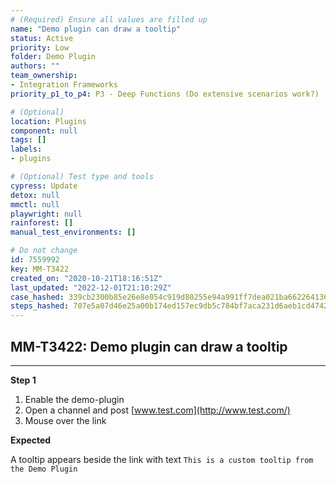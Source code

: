 ```yaml
---
# (Required) Ensure all values are filled up
name: "Demo plugin can draw a tooltip"
status: Active
priority: Low
folder: Demo Plugin
authors: ""
team_ownership: 
- Integration Frameworks
priority_p1_to_p4: P3 - Deep Functions (Do extensive scenarios work?)

# (Optional)
location: Plugins
component: null
tags: []
labels: 
- plugins

# (Optional) Test type and tools
cypress: Update
detox: null
mmctl: null
playwright: null
rainforest: []
manual_test_environments: []

# Do not change
id: 7559992
key: MM-T3422
created_on: "2020-10-21T18:16:51Z"
last_updated: "2022-12-01T21:10:29Z"
case_hashed: 339cb2300b85e26e8e054c919d80255e94a991ff7dea021ba662264136b11764c3a8e586002de44377c5d2528f9c4b8d
steps_hashed: 707e5a07d46e25a00b174ed157ec9db5c784bf7aca231d6aeb1cd4742f8960586f5da4bb742bdea327e96f674a8eb217
---
```


<!-- (Auto-generated) Based on frontmatter's "key" and "name" -->

## MM-T3422: Demo plugin can draw a tooltip

---

**Step 1**

1. Enable the demo-plugin
2. Open a channel and post [www.test.com](http://www.test.com/)
3. Mouse over the link

**Expected**

A tooltip appears beside the link with text `This is a custom tooltip from the Demo Plugin`
